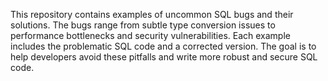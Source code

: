 This repository contains examples of uncommon SQL bugs and their solutions.  The bugs range from subtle type conversion issues to performance bottlenecks and security vulnerabilities.  Each example includes the problematic SQL code and a corrected version.  The goal is to help developers avoid these pitfalls and write more robust and secure SQL code.